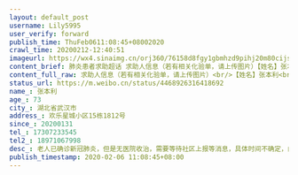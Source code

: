 ```yaml
---
layout: default_post
username: Lily5995
user_verify: forward
publish_time: ThuFeb0611:08:45+08002020
crawl_time: 20200212-12:40:51
imageurl: https://wx4.sinaimg.cn/orj360/76158d8fgy1gbmhzd9pihj20m80cijs8.jpg
content_brief: 肺炎患者求助超话 求助人信息（若有相关化验单，请上传图片）【姓名】张本利【年龄】73【所在城市】湖北省武汉市【所在小区、社区】欢乐星城小区15栋1812号【患病时间】20200131【联系方式】17307233545【其他紧急联系人】18971067998【病情描述】 老人已确诊新冠肺炎，但是无医院收治，需 ...全文
content_full_raw: 求助人信息（若有相关化验单，请上传图片）<br/>【姓名】张本利<br/>【年龄】73<br/>【所在城市】湖北省武汉市<br/>【所在小区、社区】欢乐星城小区15栋1812号<br/>【患病时间】20200131<br/>【联系方式】17307233545<br/>【其他紧急联系人】18971067998<br/>【病情描述】老人已确诊新冠肺炎，但是无医院收治，需要等待社区上报等消息，具体时间不确定，由儿子照顾在家自行隔离，现在老人持续发烧，腹泻，还伴有呼吸困难，全身乏力，情况已经很危险，如果继续这样得不到医院的救治，不仅是只能在家等死，还有可能把病传染给儿子，现在家人都非常着急，却又无能为力，希望能否得到医院的收治！
status_url: https://m.weibo.cn/status/4468926316418692
name_: 张本利
age_: 73
city_: 湖北省武汉市
address_: 欢乐星城小区15栋1812号
since_: 20200131
tel_: 17307233545
tel2_: 18971067998
desc_: 老人已确诊新冠肺炎，但是无医院收治，需要等待社区上报等消息，具体时间不确定，由儿子照顾在家自行隔离，现在老人持续发烧，腹泻，还伴有呼吸困难，全身乏力，情况已经很危险，如果继续这样得不到医院的救治，不仅是只能在家等死，还有可能把病传染给儿子，现在家人都非常着急，却又无能为力，希望能否得到医院的收治！
publish_timestamp: 2020-02-06 11:08:45+08:00
---
```

